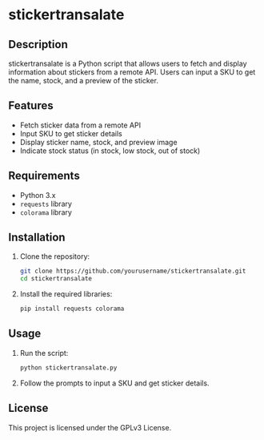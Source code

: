 # stickertransalate

## Description
stickertransalate is a Python script that allows users to fetch and display information about stickers from a remote API. Users can input a SKU to get the name, stock, and a preview of the sticker.

## Features
- Fetch sticker data from a remote API
- Input SKU to get sticker details
- Display sticker name, stock, and preview image
- Indicate stock status (in stock, low stock, out of stock)

## Requirements
- Python 3.x
- `requests` library
- `colorama` library

## Installation
1. Clone the repository:
    ```sh
    git clone https://github.com/yourusername/stickertransalate.git
    cd stickertransalate
    ```

2. Install the required libraries:
    ```sh
    pip install requests colorama
    ```

## Usage
1. Run the script:
    ```sh
    python stickertransalate.py
    ```

2. Follow the prompts to input a SKU and get sticker details.

## License
This project is licensed under the GPLv3 License.